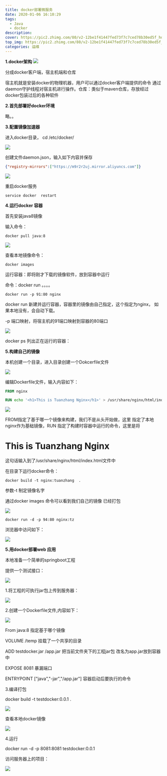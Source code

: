 ```yaml
---
title: docker部署微服务
date: 2020-01-06 16:10:29
tags: 
  - Java
  - docker
description: 
cover: https://pic2.zhimg.com/80/v2-12be1f41447fed73f7c7ced78b30ed5f_hd.jpg
top_img: https://pic2.zhimg.com/80/v2-12be1f41447fed73f7c7ced78b30ed5f_hd.jpg
categories: 运维
---
```


**1.docker架构**
![](http://120.27.226.80:8088/images/1.png)

分成docker客户端，宿主机端和仓库

宿主机就是安装docker的物理机器，用户可以通过docker客户端提供的命令 通过daemon守护线程对宿主机进行操作。仓库：类似于maven仓库，存放经过docker包装过后的各种软件

**2.首先部署好docker环境**

略。。

**3.配置镜像加速器**

进入docker目录， cd /etc/docker/

![](http://120.27.226.80:8088/images/2.png)

创建文件daemon.json，输入如下内容并保存

```json
{"registry-mirrors":["https://m9r2r2uj.mirror.aliyuncs.com"]}
```

![](http://120.27.226.80:8088/images/3.png)

重启docker服务

```shell
service docker  restart
```

**4.运行docker 容器**

首先安装java8镜像

输入命令：

```shell
docker pull java:8
```

![](http://120.27.226.80:8088/images/4.png)

查看本地镜像命令：

```shell
docker images
```

运行容器：即将刚才下载的镜像软件，放到容器中运行

命令：docker run 。。。。

```shell
docker run -p 91:80 nginx
```

docker run 新建并运行容器，容器里的镜像由自己指定，这个指定为nginx， 如果本地没有，会自动下载。

-p 端口映射，将宿主机的91端口映射到容器的80端口

![](http://120.27.226.80:8088/images/7.png)

docker ps  列出正在运行的容器：

**5.构建自己的镜像**

本机创建一个目录，进入目录创建一个Dokcerfile文件

![](http://120.27.226.80:8088/images/8.png)

编辑Dockerfile文件，输入内容如下：

```dockerfile
FROM nginx

RUN echo '<h1>This is Tuanzhang Nginx</h1>' > /usr/share/nginx/html/index.html
```

![](http://120.27.226.80:8088/images/9.png)

FROM指定了基于哪一个镜像来构建，我们不是从头开始做，这里 指定了本地nginx作为基础镜像，RUN 指定了构建时容器中运行的命令，这里是将<h1>This is Tuanzhang Nginx</h1>这句话输入到了/usr/share/nginx/html/index.html文件中

在目录下运行docker命令：

```shell
docker build -t nginx:tuanzhang  .
```

参数-t 制定镜像名字

通过docker images 命令可以看到我们自己的镜像 已经打包

![](http://120.27.226.80:8088/images/10.png)

```shell
docker run -d -p 94:80 nginx:tz
```

浏览器中访问如下：

![](http://120.27.226.80:8088/images/11.png)

**5.用docker部署web 应用**

本地准备一个简单的springboot工程

提供一个测试接口：

![](http://120.27.226.80:8088/images/12.png)

1.将工程的可执行jar包上传到服务器：

![](http://120.27.226.80:8088/images/13.png)

2.创建一个Dockerfile文件,内容如下：

![](http://120.27.226.80:8088/images/14.png)

From java:8                            指定基于哪个镜像

VOLUME /temp                      挂载了一个共享的目录

ADD testdocker.jar /app.jar    把当前文件夹下的工程jar包 改名为app.jar放到容器中

EXPOSE 8081                       暴漏端口

ENTRYPOINT ["java","-jar","/app.jar"]           容器启动后要执行的命令

3.编译打包

docker build -t testdocker:0.0.1  .

![](http://120.27.226.80:8088/images/15.png)

查看本地docker镜像

![](http://120.27.226.80:8088/images/16.png)

4.运行

docker run -d -p 8081:8081 testdocker:0.0.1

访问服务器上的项目：

![](http://120.27.226.80:8088/images/17.png)